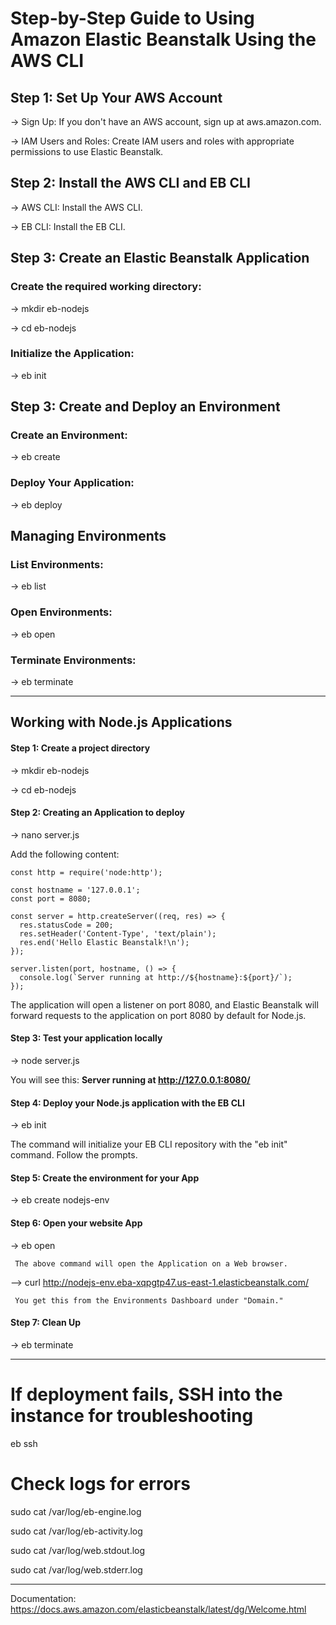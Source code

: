 # Step-by-Step Guide to Using Amazon Elastic Beanstalk Using the AWS CLI

## Step 1: Set Up Your AWS Account
  -> Sign Up: If you don't have an AWS account, sign up at aws.amazon.com.
  
  -> IAM Users and Roles: Create IAM users and roles with appropriate permissions to use Elastic Beanstalk.


## Step 2: Install the AWS CLI and EB CLI
  -> AWS CLI: Install the AWS CLI.
  
  -> EB CLI: Install the EB CLI.


## Step 3: Create an Elastic Beanstalk Application

### Create the required working directory: 

  -> mkdir eb-nodejs

  -> cd eb-nodejs

### Initialize the Application: 

  -> eb init


## Step 3: Create and Deploy an Environment

### Create an Environment: 

  -> eb create <environment-name>


### Deploy Your Application: 

  -> eb deploy


## Managing Environments

### List Environments: 

  -> eb list


### Open Environments: 

  -> eb open


### Terminate Environments: 

  -> eb terminate <environment-name>

---------------------------
## Working with Node.js Applications

#### Step 1: Create a project directory
  -> mkdir eb-nodejs
  
  -> cd eb-nodejs

#### Step 2: Creating an Application to deploy
  -> nano server.js

  Add the following content: 
    
    const http = require('node:http');

    const hostname = '127.0.0.1';
    const port = 8080;

    const server = http.createServer((req, res) => {
      res.statusCode = 200;
      res.setHeader('Content-Type', 'text/plain');
      res.end('Hello Elastic Beanstalk!\n');
    });

    server.listen(port, hostname, () => {
      console.log(`Server running at http://${hostname}:${port}/`);
    });

  The application will open a listener on port 8080, and Elastic Beanstalk will forward requests to the application on port 8080 by default for Node.js. 


#### Step 3: Test your application locally
   -> node server.js

You will see this: 
    **Server running at http://127.0.0.1:8080/**


#### Step 4: Deploy your Node.js application with the EB CLI

  -> eb init 

  The command will initialize your EB CLI repository with the "eb init" command. Follow the prompts. 


#### Step 5: Create the environment for your App

  -> eb create nodejs-env


#### Step 6: Open your website App

  -> eb open

     The above command will open the Application on a Web browser. 


  --> curl http://nodejs-env.eba-xqpgtp47.us-east-1.elasticbeanstalk.com/ 
     
     You get this from the Environments Dashboard under "Domain."

  
#### Step 7: Clean Up

  -> eb terminate

--------
# If deployment fails, SSH into the instance for troubleshooting
eb ssh

# Check logs for errors
sudo cat /var/log/eb-engine.log

sudo cat /var/log/eb-activity.log

sudo cat /var/log/web.stdout.log

sudo cat /var/log/web.stderr.log


--- 
Documentation: https://docs.aws.amazon.com/elasticbeanstalk/latest/dg/Welcome.html
